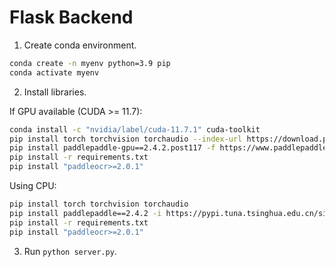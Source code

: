 # Flask Backend

1. Create conda environment.

```bash
conda create -n myenv python=3.9 pip
conda activate myenv
```

2. Install libraries.

If GPU available (CUDA >= 11.7):

```bash
conda install -c "nvidia/label/cuda-11.7.1" cuda-toolkit
pip install torch torchvision torchaudio --index-url https://download.pytorch.org/whl/cu117
pip install paddlepaddle-gpu==2.4.2.post117 -f https://www.paddlepaddle.org.cn/whl/windows/mkl/avx/stable.html
pip install -r requirements.txt
pip install "paddleocr>=2.0.1"
```

Using CPU:

```bash
pip install torch torchvision torchaudio
pip install paddlepaddle==2.4.2 -i https://pypi.tuna.tsinghua.edu.cn/simple
pip install -r requirements.txt
pip install "paddleocr>=2.0.1"
```

3. Run `python server.py`.
